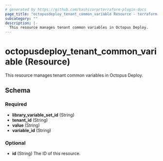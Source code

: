 ```yaml
---
# generated by https://github.com/hashicorp/terraform-plugin-docs
page_title: "octopusdeploy_tenant_common_variable Resource - terraform-provider-octopusdeploy"
subcategory: ""
description: |-
  This resource manages tenant common variables in Octopus Deploy.
---
```


# octopusdeploy_tenant_common_variable (Resource)

This resource manages tenant common variables in Octopus Deploy.



<!-- schema generated by tfplugindocs -->
## Schema

### Required

- **library_variable_set_id** (String)
- **tenant_id** (String)
- **value** (String)
- **variable_id** (String)

### Optional

- **id** (String) The ID of this resource.


